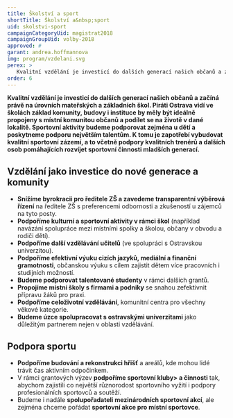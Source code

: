 ```yaml
---
title: Školství a sport
shortTitle: Školství a&nbsp;sport
uid: skolstvi-sport
campaignCategoryUid: magistrat2018
campaignGroupUid: volby-2018
approved: #
garant: andrea.hoffmannova
img: program/vzdelani.svg
perex: >
   Kvalitní vzdělání je investicí do dalších generací našich občanů a začíná právě na úrovních mateřských a základních škol. Piráti Ostrava vidí ve školách základ komunity, budovy i instituce by měly být ideálně propojeny s místní komunitou občanů a podílet se na životě v dané lokalitě. Sportovní aktivity budeme podporovat zejména u dětí a poskytneme podporu největším talentům. K tomu je zapotřebí vybudovat kvalitní sportovní zázemí, a to včetně podpory kvalitních trenérů a dalších osob pomáhajících rozvíjet sportovní činnosti mladších generací.
order: 6
---
```


**Kvalitní vzdělání je investicí do dalších generací našich občanů a začíná právě na úrovních mateřských a základních škol. Piráti Ostrava vidí ve školách základ komunity, budovy i instituce by měly být ideálně propojeny s místní komunitou občanů a podílet se na životě v dané lokalitě. Sportovní aktivity budeme podporovat zejména u dětí a poskytneme podporu největším talentům. K tomu je zapotřebí vybudovat kvalitní sportovní zázemí, a to včetně podpory kvalitních trenérů a dalších osob pomáhajících rozvíjet sportovní činnosti mladších generací.**
  
## Vzdělání jako investice do nové generace a komunity

<ul>
  <li><b>Snížíme byrokracii pro ředitele ZŠ a zavedeme transparentní výběrová řízení</b> na ředitele ZŠ s preferencemi odbornosti a zkušeností u zájemců na tyto posty.</li>
  <li><b>Podpoříme kulturní a sportovní aktivity v rámci škol</b> (například navázání spolupráce mezi místními spolky a školou, občany v obvodu a rodiči dětí).</li>
  <li><b>Podpoříme další vzdělávání učitelů</b> (ve spolupráci s Ostravskou univerzitou).</li>
  <li><b>Podpoříme efektivní výuku cizích jazyků, mediální a finanční gramotnosti</b>, občanskou výuku s cílem zajistit dětem více pracovních i studijních možností.</li>
  <li><b>Budeme podporovat talentované studenty</b> v rámci dalších grantů.</li>
  <li><b>Propojíme místní školy s firmami a podniky</b> se snahou zefektivnit přípravu žáků pro praxi.</li>
  <li><b>Podpoříme celoživotní vzdělávání</b>, komunitní centra pro všechny věkové kategorie.</li>
  <li><b>Budeme úzce spolupracovat s ostravskými univerzitami</b> jako důležitým partnerem nejen v oblasti vzdělávání.</li>
</ul>

## Podpora sportu

<ul>
  <li><b>Podpoříme budování a rekonstrukci hřišť</b> a areálů, kde mohou lidé trávit čas aktivním odpočinkem.</li>
  <li>V rámci grantových výzev <b>podpoříme sportovní kluby> a činnosti</b> tak, abychom zajistili co největší různorodost sportovního vyžití i podpory profesionálních sportovců a soutěží.</li>
  <li>Budeme i nadále <b>spolupořadateli mezinárodních sportovní akcí</b>, ale zejména chceme pořádat <b>sportovní akce pro místní sportovce</b>.</li>
</ul>

